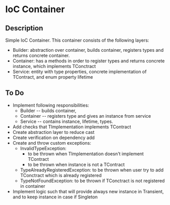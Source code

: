 # IoC Container

## Description

Simple IoC Container. This container consists of the following layers:

- Builder: abstraction over container, builds container, registers types and returns concrete container.
- Container: has a methods in order to register types and returns concrete instance, which implements TConctract
- Service: entity with type properties, concrete implementation of TContract, and enum property lifetime

## To Do

- Implement following responsibilities: 
  - Builder -- builds container, 
  - Container -- registers type and gives an instance from service
  - Service -- contains instance, lifetime, types.
- Add checks that TImplementation implements TContract
- Create abstraction layer to reduce cast
- Create verification on dependency add
- Create and throw custom exceptions:
  - InvalidTypeException: 
    - to be thrown when TImplementation doesn't implement TContract
    - to be thrown when instance is not a TContract
  - TypeAlreadyRegisteredException: to be thrown when user try to add TConctract which is already registered
  - TypeNotFoundException: to be thrown if TConctract is not registered in container
- Implement logic such that will provide always new instance in Transient, and to keep instance in case if Singleton